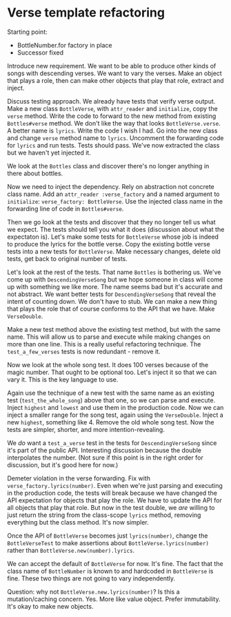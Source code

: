 # Verse template refactoring

Starting point:
- BottleNumber.for factory in place
- Successor fixed

Introduce new requirement. We want to be able to produce other kinds of songs
with descending verses. We want to vary the verses. Make an object that plays a
role, then can make other objects that play that role, extract and inject.

Discuss testing approach. We already have tests that verify verse output. Make a
new class `BottleVerse`, with `attr_reader` and `initialize`, copy the `verse`
method. Write the code to forward to the new method from existing
`Bottles#verse` method. We don't like the way that looks `BottleVerse.verse`. A
better name is `lyrics`. Write the code I wish I had. Go into the new class and
change `verse` method name to `lyrics`. Uncomment the forwarding code for
`lyrics` and  run tests. Tests should pass. We've now extracted the class but we
haven't yet injected it.

We look at the `Bottles` class and discover there's no longer anything in there
about bottles.

Now we need to inject the dependency. Rely on abstraction not concrete class
name. Add an `attr_reader :verse_factory` and a named argument to `initialize`:
`verse_factory: BottleVerse`. Use the injected class name in the forwarding line
of code in `Bottles#verse`.

Then we go look at the tests and discover that they no longer tell us what we
expect. The tests should tell you what it does (discussion about what the
expectaton is). Let's make some tests for `BottleVerse` whose job is indeed to
produce the lyrics for the bottle verse. Copy the existing bottle verse tests
into a new tests for `BottleVerse`. Make necessary changes, delete old tests,
get back to original number of tests.

Let's look at the rest of the tests. That name `Bottles` is bothering us. We've
come up with `DescendingVerseSong` but we hope someone in class will come up
with something we like more. The name seems bad but it's accurate and not
abstract. We want better tests for `DescendingVerseSong` that reveal the intent
of counting down. We don't have to stub. We can make a new thing that plays the
role that of course conforms to the API that we have. Make `VerseDouble`.

Make a new test method above the existing test method, but with the same name.
This will allow us to parse and execute while making changes on more than one
line. This is a really useful refactoring technique. The `test_a_few_verses`
tests is now redundant - remove it.

Now we look at the whole song test. It does 100 verses because of the magic
number. That ought to be optional too. Let's inject it so that we can vary it.
This is the key language to use.

Again use the technique of a new test with the same name as an existing test
(`test_the_whole_song`) above that one, so we can parse and execute. Inject
`highest` and `lowest` and use them in the production code. Now we can inject a
smaller range for the song test, again using the `VerseDouble`. Inject a new
`highest`, something like 4. Remove the old whole song test. Now the tests are
simpler, shorter, and more intention-revealing.

We *do* want a `test_a_verse` test in the tests for `DescendingVerseSong` since
it's part of the public API. Interesting discussion because the double
interpolates the number. (Not sure if this point is in the right order for
discussion, but it's good here for now.)

Demeter violation in the verse forwarding. Fix with
`verse_factory.lyrics(number)`. Even when we're just parsing and executing in
the production code, the tests will break because we have changed the API
expectation for objects that play the role. We have to update the API for all
objects that play that role. But now in the test double, we *are* willing to
just return the string from the class-scope `lyrics` method, removing everything
but the class method. It's now simpler.

Once the API of `BottleVerse` becomes just `lyrics(number)`, change the `BottleVerseTest` to make assertions about `BottleVerse.lyrics(number)` rather than `BottleVerse.new(number).lyrics`.

We can accept the default of `BottleVerse` for now. It's fine. The fact that
the class name of `BottleNumber` is known to and hardcoded in `BottleVerse` is
fine. These two things are not going to vary independently.

Question: why not `BottleVerse.new.lyrics(number)`? Is this a mutation/caching
concern. Yes. More like value object. Prefer immutability. It's okay to make new
objects.

